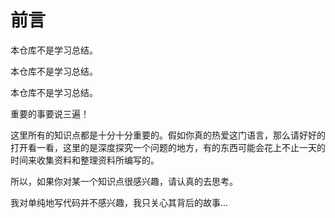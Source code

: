 # 前言

本仓库不是学习总结。

本仓库不是学习总结。

本仓库不是学习总结。

重要的事要说三遍！

这里所有的知识点都是十分十分重要的。假如你真的热爱这门语言，那么请好好的打开看一看，这里的是深度探究一个问题的地方，有的东西可能会花上不止一天的时间来收集资料和整理资料所编写的。

所以，如果你对某一个知识点很感兴趣，请认真的去思考。

我对单纯地写代码并不感兴趣，我只关心其背后的故事...

